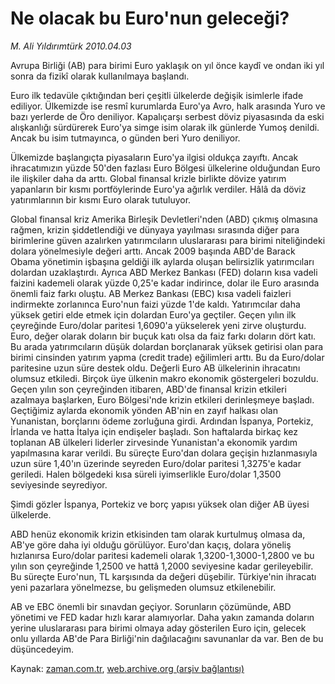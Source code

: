 # Ne olacak bu Euro'nun geleceği?

*M. Ali Yıldırımtürk 2010.04.03*

<tr><td class="metin" colspan="2" style="padding-top: 20px; padding-left: 5px; ">Avrupa Birliği (AB) para birimi Euro yaklaşık on yıl önce kaydî ve ondan iki yıl sonra da fizikî olarak kullanılmaya başlandı.</td></tr><tr><td class="metin" colspan="2" style="padding-top: 20px; padding-left: 5px; "><p>Euro ilk tedavüle çıktığından beri çeşitli ülkelerde değişik isimlerle ifade ediliyor. Ülkemizde ise resmî kurumlarda Euro'ya Avro, halk arasında Yuro ve bazı yerlerde de Öro deniliyor. Kapalıçarşı serbest döviz piyasasında da eski alışkanlığı sürdürerek Euro'ya simge isim olarak ilk günlerde Yumoş denildi. Ancak bu isim tutmayınca, o günden beri Yuro deniliyor.
<p> Ülkemizde başlangıçta piyasaların Euro'ya ilgisi oldukça zayıftı. Ancak ihracatımızın yüzde 50'den fazlası Euro Bölgesi ülkelerine olduğundan Euro ile ilişkiler daha da arttı. Global finansal krizle birlikte dövize yatırım yapanların bir kısmı portföylerinde Euro'ya ağırlık verdiler. Hâlâ da döviz yatırımlarının bir kısmı Euro olarak tutuluyor.
<p>Global finansal kriz Amerika Birleşik Devletleri'nden (ABD) çıkmış olmasına rağmen, krizin şiddetlendiği ve dünyaya yayılması sırasında diğer para birimlerine güven azalırken yatırımcıların uluslararası para birimi niteliğindeki dolara yönelmesiyle değeri arttı. Ancak 2009 başında ABD'de Barack Obama yönetimin işbaşına geldiği ilk aylarda oluşan belirsizlik yatırımcıları dolardan uzaklaştırdı. Ayrıca ABD Merkez Bankası (FED) doların kısa vadeli faizini kademeli olarak yüzde 0,25'e kadar indirince, dolar ile Euro arasında önemli faiz farkı oluştu. AB Merkez Bankası (EBC) kısa vadeli faizleri indirmekte zorlanınca Euro'nun faizi yüzde 1'de kaldı. Yatırımcılar daha yüksek getiri elde etmek için dolardan Euro'ya geçtiler. Geçen yılın ilk çeyreğinde Euro/dolar paritesi 1,6090'a yükselerek yeni zirve oluşturdu. Euro, değer olarak doların bir buçuk katı olsa da faiz farkı doların dört katı. Bu arada yatırımcıların düşük dolardan borçlanarak yüksek getirisi olan para birimi cinsinden yatırım yapma (credit trade) eğilimleri arttı. Bu da Euro/dolar paritesine uzun süre destek oldu. Değerli Euro AB ülkelerinin ihracatını olumsuz etkiledi. Birçok üye ülkenin makro ekonomik göstergeleri bozuldu. Geçen yılın son çeyreğinden itibaren, ABD'de finansal krizin etkileri azalmaya başlarken, Euro Bölgesi'nde krizin etkileri derinleşmeye başladı. Geçtiğimiz aylarda ekonomik yönden AB'nin en zayıf halkası olan Yunanistan, borçlarını ödeme zorluğuna girdi. Ardından İspanya, Portekiz, İrlanda ve hatta İtalya için endişeler başladı. Son haftalarda birkaç kez toplanan AB ülkeleri liderler zirvesinde Yunanistan'a ekonomik yardım yapılmasına karar verildi. Bu süreçte Euro'dan dolara geçişin hızlanmasıyla uzun süre 1,40'ın üzerinde seyreden Euro/dolar paritesi 1,3275'e kadar geriledi. Halen bölgedeki kısa süreli iyimserlikle Euro/dolar 1,3500 seviyesinde seyrediyor.
<p> Şimdi gözler İspanya, Portekiz ve borç yapısı yüksek olan diğer AB üyesi ülkelerde.
<p>ABD henüz ekonomik krizin etkisinden tam olarak kurtulmuş olmasa da, AB'ye göre daha iyi olduğu görülüyor. Euro'dan kaçış, dolara yöneliş hızlanırsa Euro/dolar paritesi kademeli olarak 1,3200-1,3000-1,2800 ve bu yılın son çeyreğinde 1,2500 ve hattâ 1,2000 seviyesine kadar gerileyebilir. Bu süreçte Euro'nun, TL karşısında da değeri düşebilir. Türkiye'nin ihracatı yeni pazarlara yönelmezse, bu gelişmeden olumsuz etkilenebilir.
<p>AB ve EBC önemli bir sınavdan geçiyor. Sorunların çözümünde, ABD yönetimi ve FED kadar hızlı karar alamıyorlar. Daha yakın zamanda doların yerine uluslararası para birimi olmaya aday gösterilen Euro için, gelecek onlu yıllarda AB'de Para Birliği'nin dağılacağını savunanlar da var. Ben de bu düşüncedeyim. <br/></p></p></p></p></p></p></td></tr>

Kaynak: [zaman.com.tr](http://zaman.com.tr/yazar.do?yazino=968933), [web.archive.org (arşiv bağlantısı)](http://web.archive.org/web/20100405033430/http://www.zaman.com.tr:80/yazar.do?yazino=968933)
